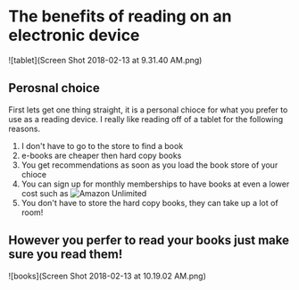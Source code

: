 # The benefits of reading on an electronic device

![tablet](Screen Shot 2018-02-13 at 9.31.40 AM.png)
## Perosnal choice
  First lets get one thing straight, it is a personal chioce for what you prefer to use as a reading device. I really like reading off of a tablet for the following reasons.
  1. I don't have to go to the store to find a book
  2. e-books are cheaper then hard copy books
  3. You get recommendations as soon as you load the book store of your chioce
  4. You can sign up for monthly memberships to have books at even a lower cost such as ![Amazon Unlimited](https://www.amazon.com/Browse-Kindle-Unlimited-Books/b?ie=UTF8&node=9069934011)
  5. You don't have to store the hard copy books, they can take up a lot of room!
  
  ## However you perfer to read your books just make sure you read them!
  ![books](Screen Shot 2018-02-13 at 10.19.02 AM.png)
